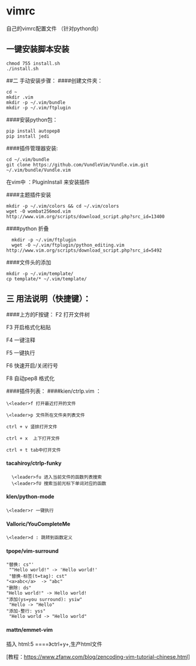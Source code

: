 # vimrc

自己的vimrc配置文件 （针对python向）

## 一键安装脚本安装 
```
chmod 755 install.sh  
./install.sh
```

##二 手动安装步骤：
####创建文件夹：
```
cd ~
mkdir .vim
mkdir -p ~/.vim/bundle
mkdir -p ~/.vim/ftplugin 
```

####安装python包：
```
pip install autopep8 
pip install jedi
```


####插件管理器安装:
```
cd ~/.vim/bundle
git clone https://github.com/VundleVim/Vundle.vim.git ~/.vim/bundle/Vundle.vim
```
在vim中 ：PluginInstall 来安装插件

####主题插件安装 
```
mkdir -p ~/.vim/colors && cd ~/.vim/colors                                    
wget -O wombat256mod.vim http://www.vim.org/scripts/download_script.php?src_id=13400 
```
####python 折叠
```
  mkdir -p ~/.vim/ftplugin                                                      
  wget -O ~/.vim/ftplugin/python_editing.vim http://www.vim.org/scripts/download_script.php?src_id=5492
  ```
####文件头的添加
```
mkdir -p ~/.vim/template/  
cp template/* ~/.vim/template/  
 ```
## 三 用法说明（快捷键）：
####上方的F按键：
F2 打开文件树

F3 开启格式化粘贴

F4 一键注释

F5 一键执行

F6 快速开启/关闭行号

F8 自动pep8 格式化

####插件列表：
####kien/ctrlp.vim ：
```
\<leader>f 打开最近打开的文件

\<leader>p 文件所在文件夹列表文件

ctrl + v 竖排打开文件

ctrl + x  上下打开文件

ctrl + t tab中打开文件
```
#### tacahiroy/ctrlp-funky
```
  \<leader>fu 进入当前文件的函数列表搜索                                         
  \<leader>fU 搜索当前光标下单词对应的函数
```
#### klen/python-mode
```
\<leader>r 一键执行
```
#### Valloric/YouCompleteMe
```
\<leader>d : 跳转到函数定义
```
#### tpope/vim-surround
```
"替换: cs"'                                                                     
 ""Hello world!" -> 'Hello world!'                                               
 "替换-标签(t=tag): cst"                                                                                                                                                     
"<a>abc</a>  -> "abc"                                                           
"删除: ds"                                                                      
"Hello world!" -> Hello world!                                                  
"添加(ys=you surround): ysiw"                                                   
 "Hello -> "Hello"                                                               
"添加-整行: yss"                                                                
 "Hello world -> "Hello world" 
```

#### mattn/emmet-vim

插入 html:5 ====》ctrl+y+,生产html文件

[教程：https://www.zfanw.com/blog/zencoding-vim-tutorial-chinese.html]

